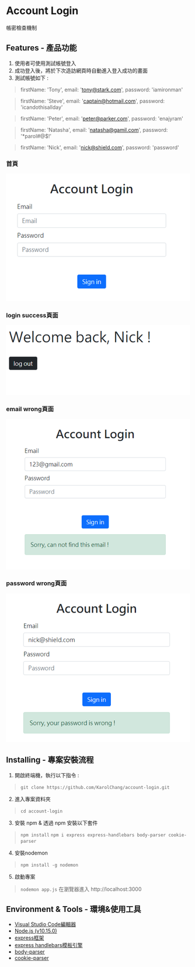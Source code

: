 # Account Login
帳密檢查機制

## Features - 產品功能
1. 使用者可使用測試帳號登入
2. 成功登入後，將於下次造訪網頁時自動進入登入成功的畫面
3. 測試帳號如下 :
> firstName: 'Tony',
email: 'tony@stark.com',
password: 'iamironman'

>firstName: 'Steve',
email: 'captain@hotmail.com',
password: 'icandothisallday'

>firstName: 'Peter',
email: 'peter@parker.com',
password: 'enajyram'

>firstName: 'Natasha',
email: 'natasha@gamil.com',
password: '*parol#@$!'

>firstName: 'Nick',
email: 'nick@shield.com',
password: 'password'

### 首頁
![](./pictures/index.png)
### login success頁面
![](./pictures/success.png)
### email wrong頁面
![](./pictures/email-wrong.png)
### password wrong頁面
![](./pictures/password-wrong.png)

## Installing - 專案安裝流程
1. 開啟終端機，執行以下指令 :
> `git clone https://github.com/KarolChang/account-login.git`

2. 進入專案資料夾
> `cd account-login`

3. 安裝 npm & 透過 npm 安裝以下套件
> `npm install`
> `npm i express express-handlebars body-parser cookie-parser`

4. 安裝nodemon
> `npm install -g nodemon`

5. 啟動專案
> `nodemon app.js`
> 在瀏覽器進入 http://localhost:3000

## Environment & Tools - 環境&使用工具
* [Visual Studio Code編輯器](https://code.visualstudio.com/)
* [Node.js (v10.15.0)](https://nodejs.org/en/)
* [express框架](https://www.npmjs.com/package/express)
* [express handlebars模板引擎](https://www.npmjs.com/package/express-handlebars)
* [body-parser](https://www.npmjs.com/package/body-parser)
* [cookie-parser](https://www.npmjs.com/package/cookie-parser)